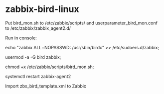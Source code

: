 # zabbix-bird-linux

Put bird_mon.sh to /etc/zabbix/scripts/ and userparameter_bird_mon.conf to /etc/zabbix/zabbix_agent2.d/



Run in console:

echo "zabbix ALL=NOPASSWD: /usr/sbin/birdc" >> /etc/sudoers.d/zabbix;

usermod -a -G bird zabbix;

chmod +x /etc/zabbix/scripts/bird_mon.sh;

systemctl restart zabbix-agent2



Import zbx_bird_template.xml to Zabbix
